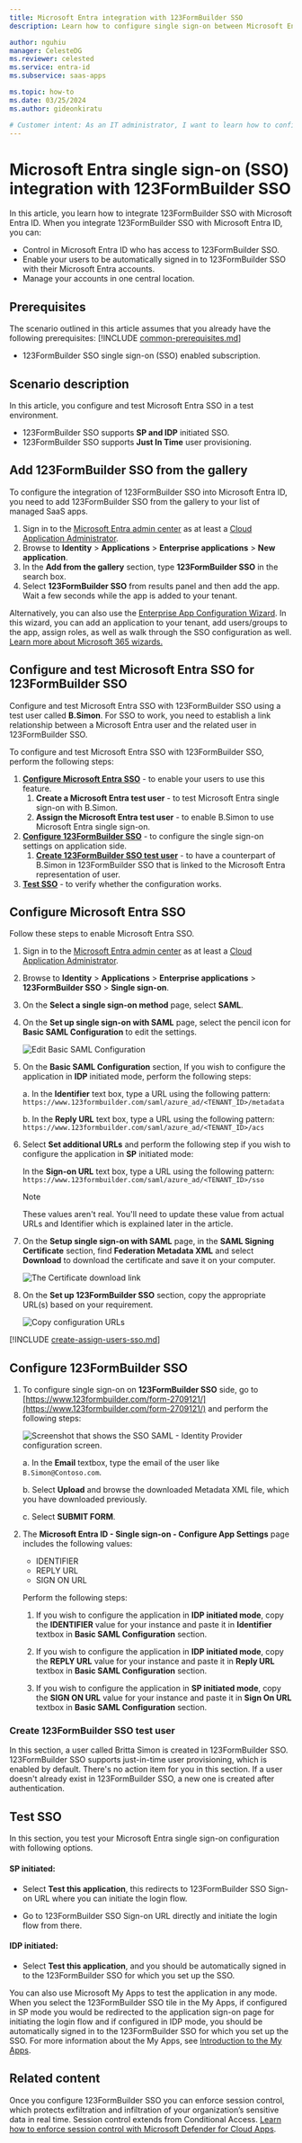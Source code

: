 ```yaml
---
title: Microsoft Entra integration with 123FormBuilder SSO
description: Learn how to configure single sign-on between Microsoft Entra ID and 123FormBuilder SSO.

author: nguhiu
manager: CelesteDG
ms.reviewer: celested
ms.service: entra-id
ms.subservice: saas-apps

ms.topic: how-to
ms.date: 03/25/2024
ms.author: gideonkiratu

# Customer intent: As an IT administrator, I want to learn how to configure single sign-on between Microsoft Entra ID and 123FormBuilder so that I can control who has access to 123FormBuilder, enable automatic sign-in with Microsoft Entra accounts, and manage my accounts in one central location.
---
```


# Microsoft Entra single sign-on (SSO) integration with 123FormBuilder SSO

In this article,  you learn how to integrate 123FormBuilder SSO with Microsoft Entra ID. When you integrate 123FormBuilder SSO with Microsoft Entra ID, you can:

* Control in Microsoft Entra ID who has access to 123FormBuilder SSO.
* Enable your users to be automatically signed in to 123FormBuilder SSO with their Microsoft Entra accounts.
* Manage your accounts in one central location.

## Prerequisites
The scenario outlined in this article assumes that you already have the following prerequisites:
[!INCLUDE [common-prerequisites.md](~/identity/saas-apps/includes/common-prerequisites.md)]
* 123FormBuilder SSO single sign-on (SSO) enabled subscription.

## Scenario description

In this article,  you configure and test Microsoft Entra SSO in a test environment.

* 123FormBuilder SSO supports **SP and IDP** initiated SSO.
* 123FormBuilder SSO supports **Just In Time** user provisioning.

## Add 123FormBuilder SSO from the gallery

To configure the integration of 123FormBuilder SSO into Microsoft Entra ID, you need to add 123FormBuilder SSO from the gallery to your list of managed SaaS apps.

1. Sign in to the [Microsoft Entra admin center](https://entra.microsoft.com) as at least a [Cloud Application Administrator](~/identity/role-based-access-control/permissions-reference.md#cloud-application-administrator).
1. Browse to **Identity** > **Applications** > **Enterprise applications** > **New application**.
1. In the **Add from the gallery** section, type **123FormBuilder SSO** in the search box.
1. Select **123FormBuilder SSO** from results panel and then add the app. Wait a few seconds while the app is added to your tenant.

 Alternatively, you can also use the [Enterprise App Configuration Wizard](https://portal.office.com/AdminPortal/home?Q=Docs#/azureadappintegration). In this wizard, you can add an application to your tenant, add users/groups to the app, assign roles, as well as walk through the SSO configuration as well. [Learn more about Microsoft 365 wizards.](/microsoft-365/admin/misc/azure-ad-setup-guides)

<a name='configure-and-test-azure-ad-sso-for-123formbuilder-sso'></a>

## Configure and test Microsoft Entra SSO for 123FormBuilder SSO

Configure and test Microsoft Entra SSO with 123FormBuilder SSO using a test user called **B.Simon**. For SSO to work, you need to establish a link relationship between a Microsoft Entra user and the related user in 123FormBuilder SSO.

To configure and test Microsoft Entra SSO with 123FormBuilder SSO, perform the following steps:

1. **[Configure Microsoft Entra SSO](#configure-azure-ad-sso)** - to enable your users to use this feature.
    1. **Create a Microsoft Entra test user** - to test Microsoft Entra single sign-on with B.Simon.
    1. **Assign the Microsoft Entra test user** - to enable B.Simon to use Microsoft Entra single sign-on.
1. **[Configure 123FormBuilder SSO](#configure-123formbuilder-sso)** - to configure the single sign-on settings on application side.
    1. **[Create 123FormBuilder SSO test user](#create-123formbuilder-sso-test-user)** - to have a counterpart of B.Simon in 123FormBuilder SSO that is linked to the Microsoft Entra representation of user.
1. **[Test SSO](#test-sso)** - to verify whether the configuration works.

<a name='configure-azure-ad-sso'></a>

## Configure Microsoft Entra SSO

Follow these steps to enable Microsoft Entra SSO.

1. Sign in to the [Microsoft Entra admin center](https://entra.microsoft.com) as at least a [Cloud Application Administrator](~/identity/role-based-access-control/permissions-reference.md#cloud-application-administrator).
1. Browse to **Identity** > **Applications** > **Enterprise applications** > **123FormBuilder SSO** > **Single sign-on**.
1. On the **Select a single sign-on method** page, select **SAML**.
1. On the **Set up single sign-on with SAML** page, select the pencil icon for **Basic SAML Configuration** to edit the settings.

   ![Edit Basic SAML Configuration](common/edit-urls.png)

1. On the **Basic SAML Configuration** section, If you wish to configure the application in **IDP** initiated mode, perform the following steps:

    a. In the **Identifier** text box, type a URL using the following pattern: `https://www.123formbuilder.com/saml/azure_ad/<TENANT_ID>/metadata`


    b. In the **Reply URL** text box, type a URL using the following pattern: `https://www.123formbuilder.com/saml/azure_ad/<TENANT_ID>/acs`

5. Select **Set additional URLs** and perform the following step if you wish to configure the application in **SP** initiated mode:

    In the **Sign-on URL** text box, type a URL using the following pattern: `https://www.123formbuilder.com/saml/azure_ad/<TENANT_ID>/sso`

	> [!NOTE]
	> These values aren't real. You'll need to update these value from actual URLs and Identifier which is explained later in the article.

1. On the **Setup single sign-on with SAML** page, in the **SAML Signing Certificate** section,  find **Federation Metadata XML** and select **Download** to download the certificate and save it on your computer.

	![The Certificate download link](common/metadataxml.png)

1. On the **Set up 123FormBuilder SSO** section, copy the appropriate URL(s) based on your requirement.

	![Copy configuration URLs](common/copy-configuration-urls.png)

<a name='create-an-azure-ad-test-user'></a>

[!INCLUDE [create-assign-users-sso.md](~/identity/saas-apps/includes/create-assign-users-sso.md)]

## Configure 123FormBuilder SSO

1. To configure single sign-on on **123FormBuilder SSO** side, go to [https://www.123formbuilder.com/form-2709121/](https://www.123formbuilder.com/form-2709121/) and perform the following steps:

	![Screenshot that shows the SSO SAML - Identity Provider configuration screen.](./media/123formbuilder-tutorial/submit.png) 

	a. In the **Email** textbox, type the email of the user like `B.Simon@Contoso.com`.

	b. Select **Upload** and browse the downloaded Metadata XML file, which you have downloaded previously.

	c. Select **SUBMIT FORM**.

2. The **Microsoft Entra ID - Single sign-on - Configure App Settings** page includes the following values:

   - IDENTIFIER
   - REPLY URL
   - SIGN ON URL

   Perform the following steps:

   1. If you wish to configure the application in **IDP initiated mode**, copy the **IDENTIFIER** value for your instance and paste it in **Identifier** textbox in **Basic SAML Configuration** section.

   1. If you wish to configure the application in **IDP initiated mode**, copy the **REPLY URL** value for your instance and paste it in **Reply URL** textbox in **Basic SAML Configuration** section.

   1. If you wish to configure the application in **SP initiated mode**, copy the **SIGN ON URL** value for your instance and paste it in **Sign On URL** textbox in **Basic SAML Configuration** section.

### Create 123FormBuilder SSO test user

In this section, a user called Britta Simon is created in 123FormBuilder SSO. 123FormBuilder SSO supports just-in-time user provisioning, which is enabled by default. There's no action item for you in this section. If a user doesn't already exist in 123FormBuilder SSO, a new one is created after authentication.

## Test SSO 

In this section, you test your Microsoft Entra single sign-on configuration with following options. 

#### SP initiated:

* Select **Test this application**, this redirects to 123FormBuilder SSO Sign-on URL where you can initiate the login flow.  

* Go to 123FormBuilder SSO Sign-on URL directly and initiate the login flow from there.

#### IDP initiated:

* Select **Test this application**, and you should be automatically signed in to the 123FormBuilder SSO for which you set up the SSO. 

You can also use Microsoft My Apps to test the application in any mode. When you select the 123FormBuilder SSO tile in the My Apps, if configured in SP mode you would be redirected to the application sign-on page for initiating the login flow and if configured in IDP mode, you should be automatically signed in to the 123FormBuilder SSO for which you set up the SSO. For more information about the My Apps, see [Introduction to the My Apps](https://support.microsoft.com/account-billing/sign-in-and-start-apps-from-the-my-apps-portal-2f3b1bae-0e5a-4a86-a33e-876fbd2a4510).

## Related content

Once you configure 123FormBuilder SSO you can enforce session control, which protects exfiltration and infiltration of your organization’s sensitive data in real time. Session control extends from Conditional Access. [Learn how to enforce session control with Microsoft Defender for Cloud Apps](/cloud-app-security/proxy-deployment-aad).
